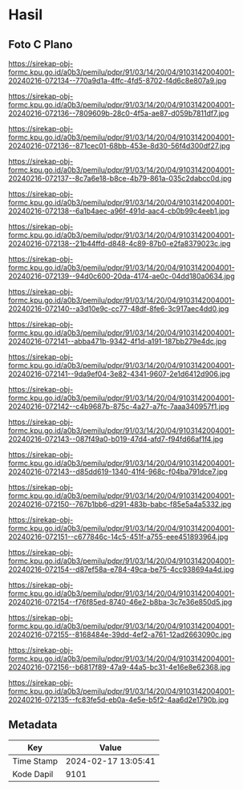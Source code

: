 # Hasil

## Foto C Plano

https://sirekap-obj-formc.kpu.go.id/a0b3/pemilu/pdpr/91/03/14/20/04/9103142004001-20240216-072134--770a9d1a-4ffc-4fd5-8702-f4d6c8e807a9.jpg

https://sirekap-obj-formc.kpu.go.id/a0b3/pemilu/pdpr/91/03/14/20/04/9103142004001-20240216-072136--7809609b-28c0-4f5a-ae87-d059b7811df7.jpg

https://sirekap-obj-formc.kpu.go.id/a0b3/pemilu/pdpr/91/03/14/20/04/9103142004001-20240216-072136--871cec01-68bb-453e-8d30-56f4d300df27.jpg

https://sirekap-obj-formc.kpu.go.id/a0b3/pemilu/pdpr/91/03/14/20/04/9103142004001-20240216-072137--8c7a6e18-b8ce-4b79-861a-035c2dabcc0d.jpg

https://sirekap-obj-formc.kpu.go.id/a0b3/pemilu/pdpr/91/03/14/20/04/9103142004001-20240216-072138--6a1b4aec-a96f-491d-aac4-cb0b99c4eeb1.jpg

https://sirekap-obj-formc.kpu.go.id/a0b3/pemilu/pdpr/91/03/14/20/04/9103142004001-20240216-072138--21b44ffd-d848-4c89-87b0-e2fa8379023c.jpg

https://sirekap-obj-formc.kpu.go.id/a0b3/pemilu/pdpr/91/03/14/20/04/9103142004001-20240216-072139--94d0c600-20da-4174-ae0c-04dd180a0634.jpg

https://sirekap-obj-formc.kpu.go.id/a0b3/pemilu/pdpr/91/03/14/20/04/9103142004001-20240216-072140--a3d10e9c-cc77-48df-8fe6-3c917aec4dd0.jpg

https://sirekap-obj-formc.kpu.go.id/a0b3/pemilu/pdpr/91/03/14/20/04/9103142004001-20240216-072141--abba471b-9342-4f1d-a191-187bb279e4dc.jpg

https://sirekap-obj-formc.kpu.go.id/a0b3/pemilu/pdpr/91/03/14/20/04/9103142004001-20240216-072141--9da9ef04-3e82-4341-9607-2e1d6412d906.jpg

https://sirekap-obj-formc.kpu.go.id/a0b3/pemilu/pdpr/91/03/14/20/04/9103142004001-20240216-072142--c4b9687b-875c-4a27-a7fc-7aaa340957f1.jpg

https://sirekap-obj-formc.kpu.go.id/a0b3/pemilu/pdpr/91/03/14/20/04/9103142004001-20240216-072143--087f49a0-b019-47d4-afd7-f94fd66af1f4.jpg

https://sirekap-obj-formc.kpu.go.id/a0b3/pemilu/pdpr/91/03/14/20/04/9103142004001-20240216-072143--d85dd619-1340-41f4-968c-f04ba791dce7.jpg

https://sirekap-obj-formc.kpu.go.id/a0b3/pemilu/pdpr/91/03/14/20/04/9103142004001-20240216-072150--767b1bb6-d291-483b-babc-f85e5a4a5332.jpg

https://sirekap-obj-formc.kpu.go.id/a0b3/pemilu/pdpr/91/03/14/20/04/9103142004001-20240216-072151--c677846c-14c5-451f-a755-eee451893964.jpg

https://sirekap-obj-formc.kpu.go.id/a0b3/pemilu/pdpr/91/03/14/20/04/9103142004001-20240216-072154--d87ef58a-e784-49ca-be75-4cc938694a4d.jpg

https://sirekap-obj-formc.kpu.go.id/a0b3/pemilu/pdpr/91/03/14/20/04/9103142004001-20240216-072154--f76f85ed-8740-46e2-b8ba-3c7e36e850d5.jpg

https://sirekap-obj-formc.kpu.go.id/a0b3/pemilu/pdpr/91/03/14/20/04/9103142004001-20240216-072155--8168484e-39dd-4ef2-a761-12ad2663090c.jpg

https://sirekap-obj-formc.kpu.go.id/a0b3/pemilu/pdpr/91/03/14/20/04/9103142004001-20240216-072156--b6817f89-47a9-44a5-bc31-4e16e8e62368.jpg

https://sirekap-obj-formc.kpu.go.id/a0b3/pemilu/pdpr/91/03/14/20/04/9103142004001-20240216-072135--fc83fe5d-eb0a-4e5e-b5f2-4aa6d2e1790b.jpg


## Metadata

| Key        | Value               |
| ---------- | ------------------- |
| Time Stamp | 2024-02-17 13:05:41 |
| Kode Dapil | 9101                |



